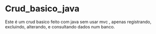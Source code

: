 # Crud_basico_java
Este é um crud basico feito com java sem usar mvc , apenas registrando, excluindo, alterando, e consultando  dados num banco.
